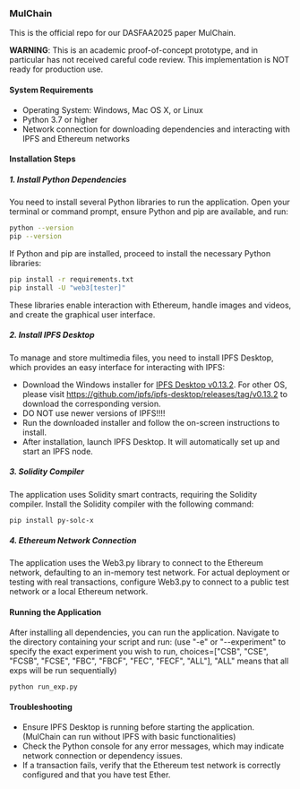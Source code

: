 ### MulChain

This is the official repo for our DASFAA2025 paper MulChain.

**WARNING**: This is an academic proof-of-concept prototype, and in particular has not received careful code review. This implementation is NOT ready for production use.

#### System Requirements
- Operating System: Windows, Mac OS X, or Linux
- Python 3.7 or higher
- Network connection for downloading dependencies and interacting with IPFS and Ethereum networks

#### Installation Steps

##### 1. Install Python Dependencies
You need to install several Python libraries to run the application. Open your terminal or command prompt, ensure Python and pip are available, and run:

```bash
python --version
pip --version
```

If Python and pip are installed, proceed to install the necessary Python libraries:

```bash
pip install -r requirements.txt
pip install -U "web3[tester]"
```

These libraries enable interaction with Ethereum, handle images and videos, and create the graphical user interface.

##### 2. Install IPFS Desktop
To manage and store multimedia files, you need to install IPFS Desktop, which provides an easy interface for interacting with IPFS:

- Download the Windows installer for [IPFS Desktop v0.13.2](https://github.com/ipfs/ipfs-desktop/releases/download/v0.13.2/IPFS-Desktop-Setup-0.13.2.exe). For other OS, please visit https://github.com/ipfs/ipfs-desktop/releases/tag/v0.13.2 to download the corresponding version.
- DO NOT use newer versions of IPFS!!!!
- Run the downloaded installer and follow the on-screen instructions to install.
- After installation, launch IPFS Desktop. It will automatically set up and start an IPFS node.

##### 3. Solidity Compiler
The application uses Solidity smart contracts, requiring the Solidity compiler. Install the Solidity compiler with the following command:

```bash
pip install py-solc-x
```

##### 4. Ethereum Network Connection
The application uses the Web3.py library to connect to the Ethereum network, defaulting to an in-memory test network. For actual deployment or testing with real transactions, configure Web3.py to connect to a public test network or a local Ethereum network.

#### Running the Application
After installing all dependencies, you can run the application. Navigate to the directory containing your script and run: (use "-e" or "--experiment" to specify the exact experiment you wish to run, choices=["CSB", "CSE", "FCSB", "FCSE", "FBC", "FBCF", "FEC", "FECF", "ALL"], "ALL" means that all exps will be run sequentially)

```bash
python run_exp.py
```

[//]: # (#### Usage)

[//]: # (- **Upload and Store Data**: Click this button to open a file dialog, select an image and a video. The selected files will be uploaded to IPFS, and their metadata &#40;hashes and CIDs&#41; will be stored on Ethereum.)

[//]: # (- **Query Data**: Click this button to retrieve and display the stored file metadata from the Ethereum blockchain.)

#### Troubleshooting
- Ensure IPFS Desktop is running before starting the application. (MulChain can run without IPFS with basic functionalities)
- Check the Python console for any error messages, which may indicate network connection or dependency issues.
- If a transaction fails, verify that the Ethereum test network is correctly configured and that you have test Ether.
